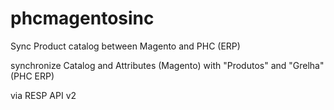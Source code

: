 phcmagentosinc
==============

Sync Product catalog between Magento and PHC (ERP)

synchronize Catalog and Attributes (Magento) with "Produtos" and "Grelha" (PHC ERP)

via RESP API v2

